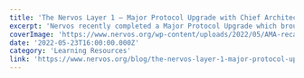 ```yaml
---
title: 'The Nervos Layer 1 – Major Protocol Upgrade with Chief Architect Jan Xie – Highlights'
excerpt: 'Nervos recently completed a Major Protocol Upgrade which brought about a bevvy of new improvements and features. Known as ‘Mirana’, this upgrade to Layer 1 represents the next chapter in its history, '
coverImage: 'https://www.nervos.org/wp-content/uploads/2022/05/AMA-recap-810x456.png'
date: '2022-05-23T16:00:00.000Z'
category: 'Learning Resources'
link: 'https://www.nervos.org/blog/the-nervos-layer-1-major-protocol-upgrade-with-chief-architect-jan-xie-highlights'
---
```


